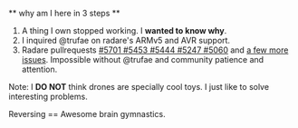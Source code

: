 ** why am I here in 3 steps **

1. A thing I own stopped working. I **wanted to know why**.
2. I inquired @trufae on radare's ARMv5 and AVR support.
3. Radare pullrequests [#5701 #5453 #5444 #5247 #5060](https://github.com/radare/radare2/pulls?q=is%3Apr+is%3Aclosed+author%3Abrainstorm) and [a few more issues](https://github.com/radare/radare2/issues?utf8=%E2%9C%93&q=is%3Aissue%20author%3Abrainstorm%20). Impossible
without @trufae and community patience and attention.

Note:
I **DO NOT** think drones are specially cool toys.
I just like to solve interesting problems. 

Reversing == Awesome brain gymnastics.
